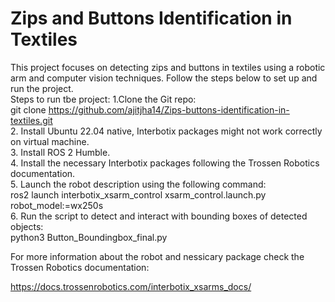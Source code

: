 Zips and Buttons Identification in Textiles  
======================================
This project focuses on detecting zips and buttons in textiles using a robotic arm and computer vision techniques. Follow the steps below to set up and run the project.  
Steps to run tbe project:
1.Clone the Git repo:  
   git clone https://github.com/ajitjha14/Zips-buttons-identification-in-textiles.git  
2. Install Ubuntu 22.04 native, Interbotix packages might not work correctly on virtual machine.  
3. Install ROS 2 Humble.  
4. Install the necessary Interbotix packages following the Trossen Robotics documentation.  
5. Launch the robot description using the following command:  
   ros2 launch interbotix_xsarm_control xsarm_control.launch.py robot_model:=wx250s  
6. Run the script to detect and interact with bounding boxes of detected objects:  
   python3 Button_Boundingbox_final.py  
     
For more information about the robot and nessicary package check the Trossen Robotics documentation:

https://docs.trossenrobotics.com/interbotix_xsarms_docs/  
